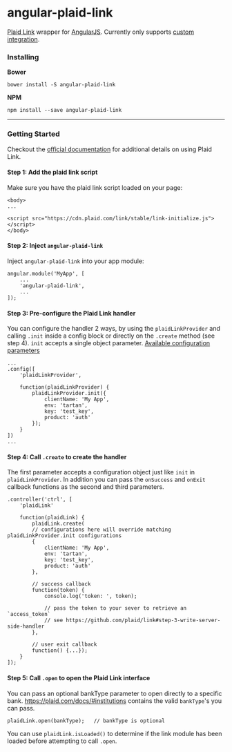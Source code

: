 # angular-plaid-link

[Plaid Link](https://github.com/plaid/link) wrapper for [AngularJS](https://angularjs.org/). Currently only supports 
[custom integration](https://github.com/plaid/link#step-2-custom-integration).




### Installing

**Bower**

`bower install -S angular-plaid-link`

**NPM**

`npm install --save angular-plaid-link`

---


### Getting Started

Checkout the [official documentation](https://github.com/plaid/link) for additional details on using Plaid Link.

#### Step 1: Add the plaid link script

Make sure you have the plaid link script loaded on your page:

```
<body>
...

<script src="https://cdn.plaid.com/link/stable/link-initialize.js"></script>
</body>
```


#### Step 2: Inject `angular-plaid-link`

Inject `angular-plaid-link` into your app module:

```
angular.module('MyApp', [
    ...
    'angular-plaid-link',
    ...
]);
```


#### Step 3: Pre-configure the Plaid Link handler

You can configure the handler 2 ways, by using the `plaidLinkProvider` and calling `.init` inside a config block or 
directly on the `.create` method (see step 4). `init` accepts a single object parameter. 
[Available configuration parameters](https://github.com/plaid/link#custom-integration)

```
...
.config([
    'plaidLinkProvider',
    
    function(plaidLinkProvider) {
        plaidLinkProvider.init({
            clientName: 'My App',
            env: 'tartan',
            key: 'test_key',
            product: 'auth'
        });
    }
])
...
```


#### Step 4: Call `.create` to create the handler
The first parameter accepts a configuration object just like `init` in `plaidLinkProvider`. In addition you can pass the
`onSuccess` and `onExit` callback functions as the second and third parameters.

```
.controller('ctrl', [
    'plaidLink'
    
    function(plaidLink) {
        plaidLink.create(
        // configurations here will override matching plaidLinkProvider.init configurations
        {
            clientName: 'My App',
            env: 'tartan',
            key: 'test_key',
            product: 'auth'
        },
        
        // success callback
        function(token) {
            console.log('token: ', token);
            
            // pass the token to your sever to retrieve an `access_token`
            // see https://github.com/plaid/link#step-3-write-server-side-handler
        },
        
        // user exit callback
        function() {...});
    }
]);
```


#### Step 5: Call `.open` to open the Plaid Link interface

You can pass an optional bankType parameter to open directly to a specific bank. 
https://plaid.com/docs/#institutions contains the valid `bankType`'s you can pass.

```
plaidLink.open(bankType);   // bankType is optional
```

You can use `plaidLink.isLoaded()` to determine if the link module has been loaded before attempting to call `.open`.
